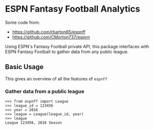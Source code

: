 # ESPN Fantasy Football Analytics

Some code from:
  - https://github.com/rbarton65/espnff
  - https://github.com/CMorton737/espyn

Using ESPN's Fantasy Football private API, this package interfaces with
ESPN Fantasy Football to gather data from any public league.

## Basic Usage

This gives an overview of all the features of `espnff`

### Gather data from a public league

```python3
>>> from espnff import League
>>> league_id = 123456
>>> year = 2016
>>> league = League(league_id, year)
>>> league
League 123456, 2016 Season
